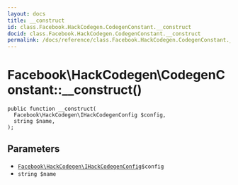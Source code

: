```yaml
---
layout: docs
title: __construct
id: class.Facebook.HackCodegen.CodegenConstant.__construct
docid: class.Facebook.HackCodegen.CodegenConstant.__construct
permalink: /docs/reference/class.Facebook.HackCodegen.CodegenConstant.__construct.md
---
```

# Facebook\\HackCodegen\\CodegenConstant::__construct()




``` Hack
public function __construct(
  Facebook\HackCodegen\IHackCodegenConfig $config,
  string $name,
);
```




## Parameters




+ [` Facebook\HackCodegen\IHackCodegenConfig `](<interface.Facebook.HackCodegen.IHackCodegenConfig.md>)`` $config ``
+ ` string $name `